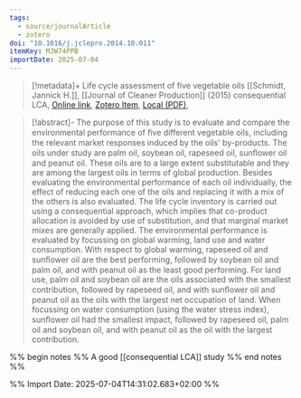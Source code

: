 ```yaml
---
tags:
  - source/journalArticle
  - zotero
doi: "10.1016/j.jclepro.2014.10.011"
itemKey: MJW74PPB
importDate: 2025-07-04
---
```

>[!metadata]+
> Life cycle assessment of five vegetable oils
> [[Schmidt, Jannick H.]], 
> [[Journal of Cleaner Production]] (2015)
> consequential LCA, 
> [Online link](https://linkinghub.elsevier.com/retrieve/pii/S0959652614010518), [Zotero Item](zotero://select/library/items/MJW74PPB), [Local (PDF)](file://C:/Users/aburg/Documents/references/zotero/storage/BFYEZCPM/Schmidt2015_Lifecycle.pdf), 

>[!abstract]-
>The purpose of this study is to evaluate and compare the environmental performance of ﬁve different vegetable oils, including the relevant market responses induced by the oils' by-products. The oils under study are palm oil, soybean oil, rapeseed oil, sunﬂower oil and peanut oil. These oils are to a large extent substitutable and they are among the largest oils in terms of global production. Besides evaluating the environmental performance of each oil individually, the effect of reducing each one of the oils and replacing it with a mix of the others is also evaluated. The life cycle inventory is carried out using a consequential approach, which implies that co-product allocation is avoided by use of substitution, and that marginal market mixes are generally applied. The environmental performance is evaluated by focussing on global warming, land use and water consumption. With respect to global warming, rapeseed oil and sunﬂower oil are the best performing, followed by soybean oil and palm oil, and with peanut oil as the least good performing. For land use, palm oil and soybean oil are the oils associated with the smallest contribution, followed by rapeseed oil, and with sunﬂower oil and peanut oil as the oils with the largest net occupation of land. When focussing on water consumption (using the water stress index), sunﬂower oil had the smallest impact, followed by rapeseed oil, palm oil and soybean oil, and with peanut oil as the oil with the largest contribution.

%% begin notes %%
A good [[consequential LCA]] study 
%% end notes %%

%% Import Date: 2025-07-04T14:31:02.683+02:00 %%
